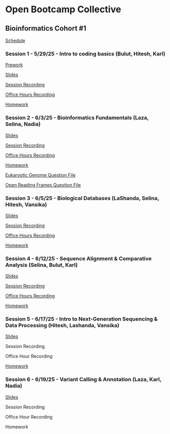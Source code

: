 # Open Bootcamp Collective
## Bioinformatics Cohort #1

[Schedule](https://docs.google.com/document/d/1UePDrGVNffo-RkK21stbuJtwgA0N-TnipDby-_4_9eU/edit?usp=sharing)

### Session 1 - 5/29/25 - Intro to coding basics (Bulut, Hitesh, Karl)
[Prework](01-Intro_to_coding/prework.md)

[Slides](https://docs.google.com/presentation/d/1bZ2KqZODI4VddwrwBxSmFqgcPMlaa3UA_yJOWkntGYE/edit?usp=sharing)

[Session Recording](https://fathom.video/share/HtNDKat_VGsCZDsxWQEkyfkSxZHSmoXG)

[Office Hours Recording](https://fathom.video/share/jN_P3akX1j6b9mAyCaMAdEHGsguXzuBE)

[Homework](01-Intro_to_coding/group_homework_1.md)


### Session 2 - 6/3/25 - Bioinformatics Fundamentals (Laza, Selina, Nadia)
[Slides](https://docs.google.com/presentation/d/1S-LbQqvX12VoEGpg7TyQ-_xE0FkTmdwYmWJpGCURK8M/edit?usp=sharing)

[Session Recording](https://fathom.video/share/R_N9ETxH9MxkEwPe1t5gctjqUx_xKQbT)

[Office Hours Recording](https://fathom.video/share/6WzdR2hdXKPygv3NgmAKfH59vRxREJV7)

[Homework](02-Bioinformatics_Fundamentals/group_homework_2.md)

[Eukaryotic Genome Question File](02-Bioinformatics_Fundamentals/eukaryotes.tsv)

[Open Reading Frames Question File](02-Bioinformatics_Fundamentals/test_dna_orf.txt)

### Session 3 - 6/5/25 - Biological Databases (LaShanda, Selina, Hitesh, Vansika)
[Slides](https://docs.google.com/presentation/d/123qm0xJtuCkuzw4AFte0iLULCRT9cJuhgoGs4EkSdEQ/edit?usp=sharing)

[Session Recording](https://fathom.video/share/kdUqr3zde_mrKng2_9p1bVAyHzWtFzz_)

[Office Hours Recording](https://fathom.video/share/91NxMkBvwN-YhLhRJLj_9fNn16JzAgQp)

[Homework](https://github.com/open-bootcamp-collective/bioinformatics-cohort-1/blob/main/03%3A%20Biological%20Databases%20and%20Programmatic%20Access/Homework%203.md)

### Session 4 - 6/12/25 - Sequence Alignment & Comparative Analysis (Selina, Bulut, Karl)
[Slides](https://docs.google.com/presentation/d/1ZmZooezIbEai_DpW-_tlxrmwqbHWhMMNNwiCKn1vyHg/edit?usp=sharing)

[Session Recording](https://fathom.video/share/9i5v7Lu5t1z5xKY2JMXjrsP194p6ZjbT)

[Office Hours Recording](https://fathom.video/share/J8zEkjTWub5sn1qBrmGG4fnPSox9PM93)

[Homework](https://docs.google.com/document/d/1oYmNn5Z3sBOWjRXX4ea8mnuE2DCCelx0d0YWGFp80UI/edit?usp=sharing)

### Session 5 - 6/17/25 - Intro to Next-Generation Sequencing & Data Processing (Hitesh, Lashanda, Vansika)
[Slides](https://docs.google.com/presentation/d/1A57yr6ligirTPQFIiiUWbfPmYRUigMwZQqcqeRTJ2NM/edit?usp=sharing)

Session Recording

Office Hour Recording

[Homework](https://github.com/open-bootcamp-collective/bioinformatics-cohort-1/blob/main/05-Next-Generation%20Sequencing%20%26%20Data%20Processing/Homework%205.md)

### Session 6 - 6/19/25 - Variant Calling & Annotation (Laza, Karl, Nadia)
[Slides](https://docs.google.com/presentation/d/1HR33SLxs_BHpgm8qe3wJSvawpJqNcyp_8wGcXIdOpNs/edit?usp=sharing)

Session Recording

Office Hour Recording

Homework




